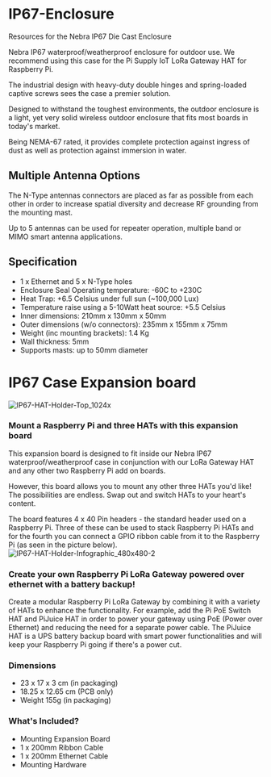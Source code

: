 # IP67-Enclosure
Resources for the Nebra IP67 Die Cast Enclosure

Nebra IP67 waterproof/weatherproof enclosure for outdoor use. We recommend using this case for the Pi Supply IoT LoRa Gateway HAT for Raspberry Pi.

The industrial design with heavy-duty double hinges and spring-loaded captive screws sees the case a premier solution.

Designed to withstand the toughest environments, the outdoor enclosure is a light, yet very solid wireless outdoor enclosure that fits most boards in today's market.

Being NEMA-67 rated, it provides complete protection against ingress of dust as well as protection against immersion in water.

## Multiple Antenna Options
The N-Type antennas connectors are placed as far as possible from each other in order to increase spatial diversity and decrease RF grounding from the mounting mast.

Up to 5 antennas can be used for repeater operation, multiple band or MIMO smart antenna applications.

## Specification
* 1 x Ethernet and 5 x N-Type holes
* Enclosure Seal Operating temperature: -60C to +230C
* Heat Trap: +6.5 Celsius under full sun (~100,000 Lux)
* Temperature raise using a 5-10Watt heat source: +5.5 Celsius
* Inner dimensions: 210mm x 130mm x 50mm
* Outer dimensions (w/o connectors): 235mm x 155mm x 75mm
* Weight (inc mounting brackets): 1.4 Kg
* Wall thickness: 5mm
* Supports masts: up to 50mm diameter

# IP67 Case Expansion board
![IP67-HAT-Holder-Top_1024x](https://user-images.githubusercontent.com/1878314/74328368-a2783f00-4d85-11ea-80f5-71a18782361d.jpeg)

### Mount a Raspberry Pi and three HATs with this expansion board
This expansion board is designed to fit inside our Nebra IP67 waterproof/weatherproof case in conjunction with our LoRa Gateway HAT and any other two Raspberry Pi add on boards.

However, this board allows you to mount any other three HATs you'd like! The possibilities are endless. Swap out and switch HATs to your heart's content.

The board features 4 x 40 Pin headers - the standard header used on a Raspberry Pi. Three of these can be used to stack Raspberry Pi HATs and for the fourth you can connect a GPIO ribbon cable from it to the Raspberry Pi (as seen in the picture below).
![IP67-HAT-Holder-Infographic_480x480-2](https://user-images.githubusercontent.com/1878314/74328473-e53a1700-4d85-11ea-84b2-4860188d73fe.jpg)

### Create your own Raspberry Pi LoRa Gateway powered over ethernet with a battery backup!

Create a modular Raspberry Pi LoRa Gateway by combining it with a variety of HATs to enhance the functionality. For example, add the Pi PoE Switch HAT and PiJuice HAT in order to power your gateway using PoE (Power over Ethernet) and reducing the need for a separate power cable. The PiJuice HAT is a UPS battery backup board with smart power functionalities and will keep your Raspberry Pi going if there's a power cut.

### Dimensions
* 23 x 17 x 3 cm (in packaging)
* 18.25 x 12.65 cm (PCB only)
* Weight 155g (in packaging)

### What's Included?
* Mounting Expansion Board
* 1 x 200mm Ribbon Cable
* 1 x 200mm Ethernet Cable
* Mounting Hardware
